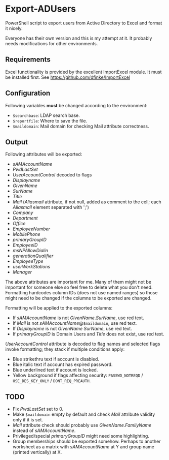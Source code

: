 # Export-ADUsers
PowerShell script to export users from Active Directory to Excel and format it nicely.

Everyone has their own version and this is my attempt at it. It probably needs modifications for other environments.

## Requirements
Excel functionality is provided by the excellent ImportExcel module. It must be installed first. See https://github.com/dfinke/ImportExcel

## Configuration
Following variables **must** be changed according to the environment:
* `$searchbase`: LDAP search base.
* `$reportfile`: Where to save the file.
* `$maildomain`: Mail domain for checking Mail attribute correctness.

## Output
Following attributes will be exported:
* _sAMAccountName_
* _PwdLastSet_
* _UserAccountControl_ decoded to flags
* _Displayname_
* _GivenName_
* _SurName_
* _Title_
* _Mail_ (_Aliasmail_ attribute, if not null, added as comment to the cell; each _Aliasmail_ element separated with ';')
* _Company_
* _Department_
* _Office_
* _EmployeeNumber_
* _MobilePhone_
* _primaryGroupID_
* _EmployeeID_
* _msNPAllowDialin_
* _generationQualifier_
* _EmployeeType_
* _userWorkStations_
* _Manager_

The above attributes are important for me. Many of them might not be important for someone else so feel free to delete what you don't need. Formatting hardcodes column IDs (does not use named ranges) so those might need to be changed if the columns to be exported are changed.

Formatting will be applied to the exported columns:
* If _sAMAccountName_ is not _GivenName_._SurName_, use red text.
* If _Mail_ is not _sAMAccountName_@`$maildomain`, use red text.
* If _Displayname_ is not _GivenName_ _SurName_, use red text.
* If _primaryGroupID_ is Domain Users and _Title_ does not exist, use red text.

_UserAccountControl_ attribute is decoded to flag names and selected flags invoke formatting; they stack if multiple conditions apply:
* Blue strikethru text if account is disabled.
* Blue italic text if account has expired password.
* Blue underlined text if account is locked.
* Yellow background if flags affecting security: `PASSWD_NOTREQD` / `USE_DES_KEY_ONLY` / `DONT_REQ_PREAUTH`.

## TODO
* Fix _PwdLastSet_ set to 0.
* Make `$maildomain` empty by default and check _Mail_ attribute validity only if it is set.
* _Mail_ attribute check should probably use _GivenName_._FamilyName_ instead of _sAMAccountName_.
* Privileged/special _primaryGroupID_ might need some highlighting.
* Group memberships should be exported somehow. Perhaps to another worksheet as a matrix with _sAMAccountName_ at Y and group name (printed vertically) at X.
